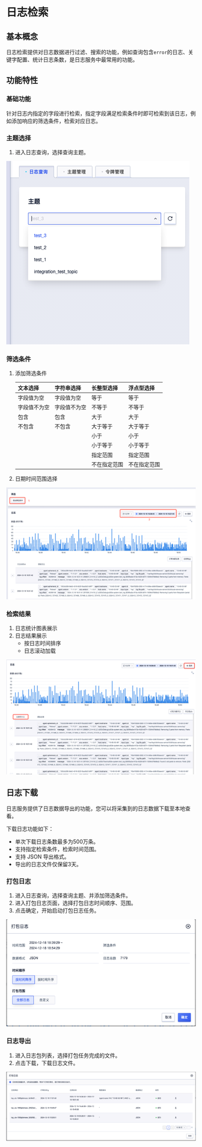 # 日志检索

## 基本概念

日志检索提供对日志数据进行过滤、搜索的功能，例如查询包含`error`的日志、关键字配置、统计日志条数，是日志服务中最常用的功能。

## 功能特性

### **基础功能**

针对日志内指定的字段进行检索，指定字段满足检索条件时即可检索到该日志，例如添加响应的筛选条件，检索对应日志。

### **主题选择**

1. 进入日志查询，选择查询主题。

![image](/images/switch_topic_1.png)

### **筛选条件**

1. 添加筛选条件

   | 文本选择     | 字符串选择   | 长整型选择   | 浮点型选择   |
   | ------------ | ------------ | ------------ | ------------ |
   | 字段值为空   | 字段值为空   | 等于         | 等于         |
   | 字段值不为空 | 字段值不为空 | 不等于       | 不等于       |
   | 包含         | 包含         | 大于         | 大于         |
   | 不包含       | 不包含       | 大于等于     | 大于等于     |
   |              |              | 小于         | 小于         |
   |              |              | 小于等于     | 小于等于     |
   |              |              | 指定范围     | 指定范围     |
   |              |              | 不在指定范围 | 不在指定范围 |

3. 日期时间范围选择

![image](/images/search_topic_1.png)

### **检索结果**

1. 日志统计图表展示
2. 日志结果展示
   - 按日志时间排序
   - 日志滚动加载

![image](/images/search_result_1.png)

## 日志下载

日志服务提供了日志数据导出的功能，您可以将采集到的日志数据下载至本地查看。

下载日志功能如下：
- 单次下载日志条数最多为500万条。
- 支持指定检索条件，检索时间范围。
- 支持 JSON 导出格式。
- 导出的日志文件仅保留3天。

### **打包日志**

1. 进入日志查询，选择查询主题、并添加筛选条件。
2. 进入打包日志页面，选择打包日志时间顺序、范围。
3. 点击确定，开始启动打包日志任务。

![image](/images/log_download_1.png)

### **日志导出**

1. 进入日志包列表，选择打包任务完成的文件。
2. 点击下载，下载日志文件。

![image](/images/log_download_2.png)
